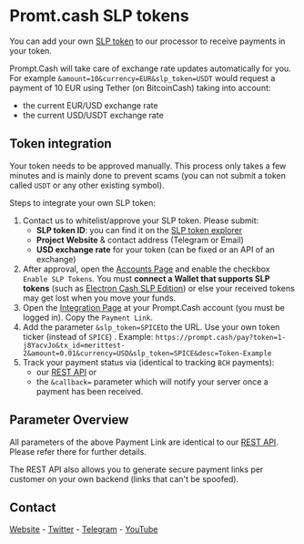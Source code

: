 # Promt.cash SLP tokens
You can add your own [SLP token](https://simpleledger.cash/) to our processor to receive payments
in your token.

Prompt.Cash will take care of exchange rate updates automatically for you.
For example `&amount=10&currency=EUR&slp_token=USDT` would request a payment of 10 EUR 
using Tether (on BitcoinCash) taking into account:
- the current EUR/USD exchange rate
- the current USD/USDT exchange rate


## Token integration
Your token needs to be approved manually. This process only takes a few
minutes and is mainly done to prevent scams (you can not submit a token
called `USDT` or any other existing symbol).

Steps to integrate your own SLP token:

1. Contact us to whitelist/approve your SLP token. Please submit:
    - **SLP token ID**: you can find it on the [SLP token explorer](https://simpleledger.info/)
    - **Project Website** & contact address (Telegram or Email)
    - **USD exchange rate** for your token (can be fixed or an API of an exchange)
2. After approval, open the [Accounts Page](https://prompt.cash/account) and enable the checkbox `Enable SLP Tokens`.
   You must **connect a Wallet that supports SLP tokens** (such as [Electron Cash SLP Edition](https://github.com/simpleledger/Electron-Cash-SLP)) or else
   your received tokens may get lost when you move your funds.
3. Open the [Integration Page](https://prompt.cash/integration)
    at your Prompt.Cash account (you must be logged in). Copy the `Payment Link`.
4. Add the parameter `&slp_token=SPICE`to the URL. Use your own token ticker (instead of `SPICE`) .
    Example: `https://prompt.cash/pay?token=1-j8YacvJo&tx_id=merittest-2&amount=0.01&currency=USD&slp_token=SPICE&desc=Token-Example`
5. Track your payment status via (identical to tracking `BCH` payments):
    - our [REST API](https://prompt.cash/pub/docs/#get-a-single-payment) or
    - the `&callback=` parameter which will notify your server once a payment has been received.
    
## Parameter Overview

All parameters of the above Payment Link are identical to our [REST API](https://prompt.cash/pub/docs/).
Please refer there for further details.

The REST API also allows you to generate secure payment links per customer
on your own backend (links that can't be spoofed).

## Contact
[Website](https://prompt.cash/) -
[Twitter](https://twitter.com/CashPrompt) -
[Telegram](https://t.me/PromptCash) -
[YouTube](https://www.youtube.com/channel/UClfNVdL3T0RF6pF1yGi9teg)
